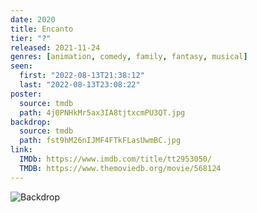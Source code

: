 ```yaml
---
date: 2020
title: Encanto
tier: "?"
released: 2021-11-24
genres: [animation, comedy, family, fantasy, musical]
seen:
  first: "2022-08-13T21:38:12"
  last: "2022-08-13T23:08:22"
poster:
  source: tmdb
  path: 4j0PNHkMr5ax3IA8tjtxcmPU3QT.jpg
backdrop:
  source: tmdb
  path: fst9hM26nIJMF4FTkFLasUwmBC.jpg
link:
  IMDb: https://www.imdb.com/title/tt2953050/
  TMDB: https://www.themoviedb.org/movie/568124
---
```


![Backdrop](https://image.tmdb.org/t/p/w1280/3G1Q5xF40HkUBJXxt2DQgQzKTp5.jpg "Source: TMDB")
